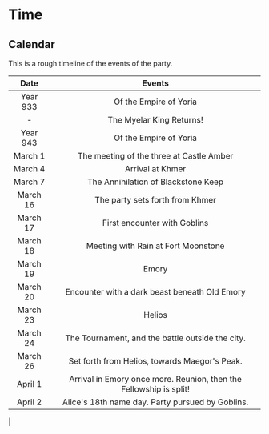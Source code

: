 
# Time

## Calendar

This is a rough timeline of the events of the party.

| Date | Events |
|:----:|:-----: |
| Year 933 | Of the Empire of Yoria |
| -        | The Myelar King Returns! |
| Year 943 | Of the Empire of Yoria |
| March 1 | The meeting of the three at Castle Amber |
| March 4 | Arrival at Khmer |
| March 7 | The Annihilation of Blackstone Keep |
| March 16 | The party sets forth from Khmer |
| March 17 | First encounter with Goblins |
| March 18 | Meeting with Rain at Fort Moonstone |
| March 19 | Emory |
| March 20 | Encounter with a dark beast beneath Old Emory |
| March 23 | Helios |
| March 24 | The Tournament, and the battle outside the city. |
| March 26 | Set forth from Helios, towards Maegor's Peak. |
| April 1 | Arrival in Emory once more. Reunion, then the Fellowship is split! |
| April 2 | Alice's 18th name day. Party pursued by Goblins. |
| 
